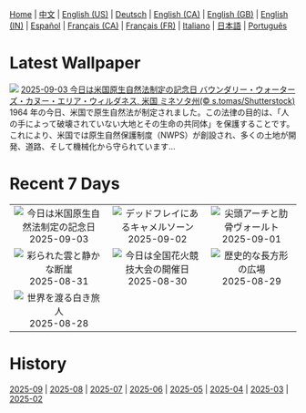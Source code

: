 [Home](../README.md) | [中文](zh-CN.md) | [English (US)](en-US.md) | [Deutsch](de-DE.md) | [English (CA)](en-CA.md) | [English (GB)](en-GB.md) | [English (IN)](en-IN.md) | [Español](es-ES.md) | [Français (CA)](fr-CA.md) | [Français (FR)](fr-FR.md) | [Italiano](it-IT.md) | [日本語](ja-JP.md) | [Português](pt-BR.md)

# Latest Wallpaper
![](https://www.bing.com/th?id=OHR.MinnesotaWaters_JA-JP5876109313_UHD.jpg)
[2025-09-03 今日は米国原生自然法制定の記念日 バウンダリー・ウォーターズ・カヌー・エリア・ウィルダネス, 米国 ミネソタ州(© s.tomas/Shutterstock)](https://www.bing.com/th?id=OHR.MinnesotaWaters_JA-JP5876109313_UHD.jpg)
1964 年の今日、米国で原生自然法が制定されました。この法律の目的は、「人の手によって破壊されていない大地とその生命の共同体」を保護することです。これにより、米国では原生自然保護制度（NWPS）が創設され、多くの土地が開発、道路、そして機械化から守られています…

# Recent 7 Days
|  |  |  |
|:---:|:---:|:---:|
| ![](https://www.bing.com/th?id=OHR.MinnesotaWaters_JA-JP5876109313_400x240.jpg "今日は米国原生自然法制定の記念日") 2025-09-03 | ![](https://www.bing.com/th?id=OHR.DeadvleiTrees_JA-JP5847596989_400x240.jpg "デッドフレイにあるキャメルソーン") 2025-09-02 | ![](https://www.bing.com/th?id=OHR.SaintBarbaras_JA-JP5804029970_400x240.jpg "尖頭アーチと肋骨ヴォールト") 2025-09-01 |
| ![](https://www.bing.com/th?id=OHR.ScottsBluff_JA-JP5785584590_400x240.jpg "彩られた雲と静かな断崖") 2025-08-31 | ![](https://www.bing.com/th?id=OHR.OmagariFireworks2025_JA-JP5692415884_400x240.jpg "今日は全国花火競技大会の開催日") 2025-08-30 | ![](https://www.bing.com/th?id=OHR.PlazaMayor_JA-JP5661212297_400x240.jpg "歴史的な長方形の広場") 2025-08-29 |
| ![](https://www.bing.com/th?id=OHR.WhiteEgret_JA-JP5628214526_400x240.jpg "世界を渡る白き旅人") 2025-08-28 |  |  |

# History
[2025-09](../archives/wallpaper/ja-JP/w_2025_09.md) | [2025-08](../archives/wallpaper/ja-JP/w_2025_08.md) | [2025-07](../archives/wallpaper/ja-JP/w_2025_07.md) | [2025-06](../archives/wallpaper/ja-JP/w_2025_06.md) | [2025-05](../archives/wallpaper/ja-JP/w_2025_05.md) | [2025-04](../archives/wallpaper/ja-JP/w_2025_04.md) | [2025-03](../archives/wallpaper/ja-JP/w_2025_03.md) | [2025-02](../archives/wallpaper/ja-JP/w_2025_02.md)
